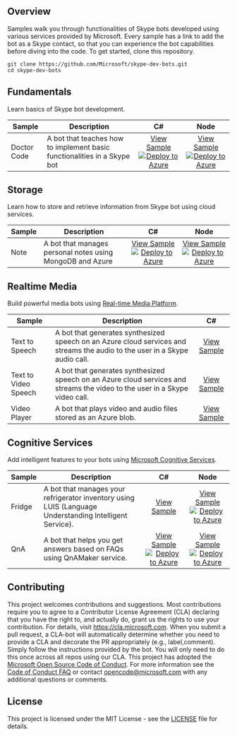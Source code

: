 ## Overview
Samples walk you through functionalities of Skype bots developed using various services provided by Microsoft. Every sample has a link to add the bot as a Skype contact, so that you can experience the bot capabilities before diving into the code. To get started, clone this repository.

    git clone https://github.com/Microsoft/skype-dev-bots.git
    cd skype-dev-bots

## Fundamentals
Learn basics of Skype bot development.

Sample | Description | C# | Node
------------ | ------------- | :-----------: | :-----------:
Doctor Code | A bot that teaches how to implement basic functionalities in a Skype bot | [View Sample](/Samples/Csharp/Fundamentals/DoctorCode)[![Deploy to Azure][Deploy Button]][Deploy Csharp/Fundamentals/DoctorCode] | [View Sample](/Samples/Node/Fundamentals/DoctorCode)[![Deploy to Azure][Deploy Button]][Deploy Node/Fundamentals/DoctorCode]

## Storage
Learn how to store and retrieve information from Skype bot using cloud services.

Sample | Description | C# | Node
------------ | ------------- | :-----------: | :-----------:
Note | A bot that manages personal notes using MongoDB and Azure | [View Sample](/Samples/Csharp/Storage-MongoDB/Notes)[![Deploy to Azure][Deploy Button]][Deploy Csharp/Storage-MongoDB/Notes] | [View Sample](/Samples/Node/Storage-MongoDB/Notes)[![Deploy to Azure][Deploy Button]][Deploy Node/Storage-MongoDB/Notes]

## Realtime Media
Build powerful media bots using [Real-time Media Platform](https://github.com/Microsoft/BotBuilder-RealTimeMediaCalling).

Sample | Description | C#
------------ | ------------- | :-----------:
Text to Speech | A bot that generates synthesized speech on an Azure cloud services and streams the audio to the user in a Skype audio call. | [View Sample](/Samples/Csharp/RealtimeMedia/TextToSpeech)
Text to Video Speech | A bot that generates synthesized speech on an Azure cloud services and streams the video to the user in a Skype video call. | [View Sample](/Samples/Csharp/RealtimeMedia/TextToVideoSpeech)
Video Player | A bot that plays video and audio files stored as an Azure blob. | [View Sample](/Samples/Csharp/RealtimeMedia/VideoPlayer)

## Cognitive Services
Add intelligent features to your bots using [Microsoft Cognitive Services](https://azure.microsoft.com/en-us/services/cognitive-services/).  

Sample | Description | C# | Node
------------ | ------------- | :-----------: | :-----------:
Fridge | A bot that manages your refrigerator inventory using LUIS (Language Understanding Intelligent Service). | [View Sample](/Samples/Csharp/CognitiveServices-Language/Fridge) | [View Sample](/Samples/Node/CognitiveServices-Language/Fridge)[![Deploy to Azure][Deploy Button]][Deploy Node/CognitiveServices-Language/Fridge]
QnA | A bot that helps you get answers based on FAQs using QnAMaker service. | [View Sample](/Samples/Csharp/CognitiveServices-Knowledge/QnA)[![Deploy to Azure][Deploy Button]][Deploy Csharp/CognitiveServices-Knowledge/QnA] | [View Sample](/Samples/Node/CognitiveServices-Knowledge/QnA)[![Deploy to Azure][Deploy Button]][Deploy Node/CognitiveServices-Knowledge/QnA]

## Contributing
This project welcomes contributions and suggestions.  Most contributions require you to agree to a Contributor License Agreement (CLA) declaring that you have the right to, and actually do, grant us the rights to use your contribution. For details, visit https://cla.microsoft.com.
When you submit a pull request, a CLA-bot will automatically determine whether you need to provide a CLA and decorate the PR appropriately (e.g., label,comment). Simply follow the instructions provided by the bot. You will only need to do this once across all repos using our CLA.
This project has adopted the [Microsoft Open Source Code of Conduct](https://opensource.microsoft.com/codeofconduct/).
For more information see the [Code of Conduct FAQ](https://opensource.microsoft.com/codeofconduct/faq/) or
contact [opencode@microsoft.com](mailto:opencode@microsoft.com) with any additional questions or comments.

## License
This project is licensed under the MIT License - see the [LICENSE](LICENSE) file for details.

[Deploy Button]: https://azuredeploy.net/deploybutton.png
[Deploy Csharp/Fundamentals/DoctorCode]: https://azuredeploy.net?repository=https://github.com/Microsoft/skype-dev-bots/tree/master/Samples/Csharp/Fundamentals/DoctorCode
[Deploy Node/Fundamentals/DoctorCode]: https://azuredeploy.net?repository=https://github.com/Microsoft/skype-dev-bots/tree/master/Samples/Node/Fundamentals/DoctorCode
[Deploy Csharp/Storage-MongoDB/Notes]: https://azuredeploy.net?repository=https://github.com/Microsoft/skype-dev-bots/tree/master/Samples/Csharp/Storage-MongoDB/Notes
[Deploy Node/Storage-MongoDB/Notes]: https://azuredeploy.net?repository=https://github.com/Microsoft/skype-dev-bots/tree/NotesDeployToAzureButton/Samples/Node/Storage-MongoDB/Notes
[Deploy Node/CognitiveServices-Language/Fridge]: https://azuredeploy.net?repository=https://github.com/Microsoft/skype-dev-bots/tree/NotesDeployToAzureButton/Samples/Node/CognitiveServices-Language/Fridge
[Deploy Csharp/CognitiveServices-Knowledge/QnA]: https://azuredeploy.net?repository=https://github.com/Microsoft/skype-dev-bots/tree/master/Samples/Csharp/CognitiveServices-Knowledge/QnA
[Deploy Node/CognitiveServices-Knowledge/QnA]: https://azuredeploy.net?repository=https://github.com/Microsoft/skype-dev-bots/tree/master/Samples/Node/CognitiveServices-Knowledge/QnA
